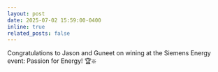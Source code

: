 ```yaml
---
layout: post
date: 2025-07-02 15:59:00-0400
inline: true
related_posts: false
---
```



Congratulations to Jason and Guneet on wining at the Siemens Energy event: Passion for Energy! 🏆❇️

